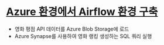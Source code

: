 # [Azure 환경에서 Airflow 환경 구축]()
- 영화 평점 API 데이터를 Azure Blob Storage에 로드
- Azure Synapse를 사용하여 영화 랭킹 생성하는 SQL 쿼리 실행